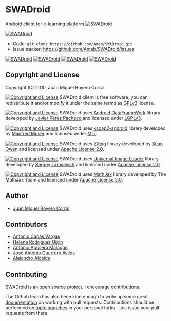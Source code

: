 # SWADroid

Android client for e-learning platform [![SWADroid](https://openswad.org/logo/swad84x24.png "OpenSWAD")][swad]

[![SWADroid](http://developer.android.com/images/brand/en_generic_rgb_wo_45.png "Install from Google Play")][apk]

* Code: `git clone https://github.com/Amab/SWADroid.git`
* Issue tracker: <https://github.com/Amab/SWADroid/issues>

[![SWADroid](http://upload.wikimedia.org/wikipedia/commons/c/c8/Farm-Fresh_twitter_1.png "SWADroid on Twitter")][Twitter]
[![SWADroid](http://upload.wikimedia.org/wikipedia/commons/4/4d/Farm-Fresh_facebook.png "SWADroid on Facebook")][Facebook]
[![SWADroid](http://upload.wikimedia.org/wikipedia/commons/b/ba/Google_plus_32.png "SWADroid on Google+")][Google+]
[![SWADroid](https://s.w.org/about/images/logos/wordpress-logo-32-blue.png "SWADroid on Wordpress")][Wordpress]


## Copyright and License

Copyright (C) 2010, Juan Miguel Boyero Corral

[![Copyright and License](http://www.gnu.org/graphics/gplv3-88x31.png)][gplv3]
SWADroid client is free software; you can redistribute it and/or modify
it under the same terms as [GPLv3][gplv3] license.

[![Copyright and License](http://www.gnu.org/graphics/lgplv3-88x31.png)][lgplv3]
SWADroid uses [Android DataFrameWork][androiddataframework-library] library developed by [Javier Pérez Pacheco][androiddataframework-author] and licensed under [LGPLv3][lgplv3].

[![Copyright and License](http://upload.wikimedia.org/wikipedia/commons/8/83/License_icon-mit.png)][mit]
SWADroid uses [ksoap2-android][ksoap2-library] library developed by [Manfred Moser][ksoap2-author] and licensed under [MIT][mit].

[![Copyright and License](http://www.apache.org/images/asf_logo_simple.png)][apache2]
SWADroid uses [ZXing][zxing-library] library developed by [Sean Owen][zxing-author] and licensed under [Apache License 2.0][apache2].

[![Copyright and License](http://www.apache.org/images/asf_logo_simple.png)][apache2]
SWADroid uses [Universal Image Loader][universal-image-loader-library] library developed by [Sergey Tarasevich][universal-image-loader-author] and licensed under [Apache License 2.0][apache2].

[![Copyright and License](http://www.apache.org/images/asf_logo_simple.png)][apache2]
SWADroid uses [MathJax][mathjax] library developed by The MathJax Team and licensed under [Apache License 2.0][apache2].

## Author

* [Juan Miguel Boyero Corral][urlJuanMiguel]

## Contributors

* [Antonio Cañas Vargas][urlAntonioCanas]
* [Helena Rodríguez Gijón][urlHelena]
* [Antonio Aguilera Malagón][urlAntonioAguilera]
* [José Antonio Guerrero Avilés][urlJose]
* [Alejandro Alcalde][urlAlex]

## Contributing

SWADroid is an open source project.  I encourage contributions.

The Github team has also been kind enough to write up some great [documentation][doc_contrib] on working with pull requests. Contributions should be performed on [topic branches][topic_br] in your personal forks - just issue your pull requests from there.


[swad]: http://openswad.org/
[gplv3]: http://www.gnu.org/licenses/gpl.html
[lgplv3]: http://www.gnu.org/licenses/lgpl.html
[mit]: http://www.opensource.org/licenses/mit-license.php
[doc_contrib]: http://help.github.com/pull-requests/
[topic_br]: http://progit.org/book/ch3-4.html
[ksoap2-library]: http://code.google.com/p/ksoap2-android
[ksoap2-author]: https://github.com/mosabua
[androiddataframework-library]: http://code.google.com/p/androiddataframework/
[androiddataframework-author]: http://www.javielinux.com/quiensoy.php
[zxing-library]: http://code.google.com/p/zxing/
[zxing-author]: https://github.com/srowen
[universal-image-loader-library]: https://github.com/nostra13/Android-Universal-Image-Loader
[universal-image-loader-author]: https://github.com/nostra13
[mathjax]: https://www.mathjax.org/
[apache2]: http://www.apache.org/licenses/LICENSE-2.0
[apk]: https://play.google.com/store/apps/details?id=es.ugr.swad.swadroid
[urlJuanMiguel]: http://www.linkedin.com/pub/juan-miguel-boyero-corral/27/362/163 "LinkedIn profile"
[urlAntonioCanas]: http://www.ugr.es/~acanas/ "Personal web"
[urlHelena]: http://prezi.com/user/7ofwrjzwrfsq/ "Prezi profile"
[urlAntonioAguilera]: http://www.slideshare.net/antonioaguileramalagon "Slideshare profile"
[urlJose]: http://www.linkedin.com/in/antonioguerreroaviles "LinkedIn profile"
[urlAlex]: http://elbauldelprogramador.com/ "Personal blog"
[Twitter]: http://twitter.com/SWADroid
[Facebook]: https://www.facebook.com/SWADroid
[Google+]: https://plus.google.com/115615684349730524355/posts
[Wordpress]: http://swadroid.wordpress.com
